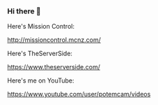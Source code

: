 ### Hi there 👋

Here's Mission Control:

http://missioncontrol.mcnz.com/

Here's TheServerSide:

https://www.theserverside.com/

Here's me on YouTube:

https://www.youtube.com/user/potemcam/videos

<!--
**cameronmcnz/cameronmcnz** is a ✨ _special_ ✨ repository because its `README.md` (this file) appears on your GitHub profile.

Here are some ideas to get you started:

- 🔭 I’m currently working on ...
- 🌱 I’m currently learning ...
- 👯 I’m looking to collaborate on ...
- 🤔 I’m looking for help with ...
- 💬 Ask me about ...
- 📫 How to reach me: ...
- 😄 Pronouns: ...
- ⚡ Fun fact: ...
-->
